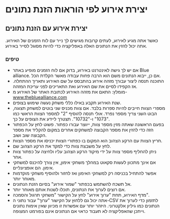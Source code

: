 יצירת אירוע לפי הוראות הזנת נתונים
========================

## יצירת אירוע עם הזנת נתונים

כאשר אתה מגיע לאירוע, לעתים קרובות מגישים לך נייר עם לוח הזמנים של האירוע. אתה יכול להזין את הנתונים האלה באפליקציה כדי להיות מסוגל לסייר באירוע.

### טיפים

 - אם יש לך גישה לאינטרנט באירוע, בדוק אם לוח הזמנים מופיע באתר Blue alliance. אם כן, ייבוא ​​הנתונים משם הוא הרבה פחות עבודה מאשר הקלדת הכל.
 - התוכנה תנסה ליצור עבורך מזהה אירוע בהתבסס על שם האירוע ותאריך ההתחלה. אז הקפידו לסיים את שם האירוע ואת התאריכים לפני עריכת המזהה.
 - מומלץ: התאם את מזהה האירוע לכתובת האתר של האירוע מ-www.thebluealliance.com
 - שנת האירוע תקבע באילו כללי משחק נעשה שימוש בצופים.
 - מספרי הצוות חייבים להיות ספרות בלבד. אם צוות מכניס שני בוטים למשחק תצוגה, הבוט השני צריך מספר נפרד. אולי תנסה להוסיף "2" למספר הצוות הראשי כמו "1073" ו-"10732". תצטרך ליידע את הצופים על כך.
 - בפעם הראשונה שאתה מזין מספר צוות, ייווצר עבורו כפתור. פשוט לחץ על הכפתור הזה כדי להזין את מספר הקבוצה למשחקים אחרים במקום להקליד את מספר הקבוצה שוב ושוב.
 - חריץ הצוות עם הרקע הצהוב הוא המקום בו כפתורי הצוות יכניסו את מספר הצוות.
 - לחץ על משבצת צוות כדי למקד את הרקע הצהוב שם.
 - ניתן להחליף מספר צוות על ידי מיקוד הרקע הצהוב עליו ולחיצה על כפתור צוות אחר.
 - אם אינך מתכוון לעשות סקאוט במהלך משחקי אימון, אין צורך להיכנס למשחקי אימון. הם אופציונליים.
 - אפשר להתחיל בכניסה רק למשחקי האימון ואז לחזור ולהוסיף משחקי מוקדמות מאוחר יותר.
 - אל תשכח להשתמש בכפתור "שמור אירוע" בסיום הזנת הנתונים.
 - אם רוצים לערוך את הנתונים, תוכלו לשנות אותם מאוחר יותר.
 - מדף האירוע, תחת "ערוך אירוע" לחץ על הקישור "משחקי תרגול והסמכה".
 - אתה יכול גם ללחוץ על הקישור "ערוך" עבור נתוני ה-CSV לתזמון כדי לערוך את הנתונים כמו גיליון אלקטרוני. היזהר יותר עם אפשרות זו מכיוון שאין אימות נתונים וייתכן שהאפליקציה לא תעבוד כראוי אם הנתונים אינם בפורמט המצופה.
